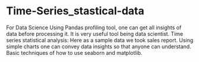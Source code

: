 # Time-Series_stastical-data
For Data Science
Using Pandas profiling tool, one can get all insights of data before processing it. It is very useful tool being data scientist.
Time series statistical analysis: Here as a sample data we took sales report. Using simple charts one can convey data insights so that anyone can understand. Basic techniques of how to use seaborn and matplotlib.
